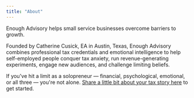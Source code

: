 ```yaml
---
title: "About"
---
```


Enough Advisory helps small service businesses overcome barriers to growth.

Founded by Catherine Cusick, EA in Austin, Texas, Enough Advisory combines professional tax credentials and emotional intelligence to help self-employed people conquer tax anxiety, run revenue-generating experiments, engage new audiences, and challenge limiting beliefs.

If you've hit a limit as a solopreneur — financial, psychological, emotional, or all three — you're not alone. [Share a little bit about your tax story here](https://www.cognitoforms.com/EnoughAdvisoryLLC/LetsExploreWorkingTogether) to get started.